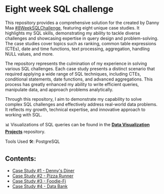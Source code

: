 # Eight week SQL challenge

This repository provides a comprehensive solution for the created by Danny Maa [#8WeekSQLChallenge](https://8weeksqlchallenge.com/), featuring eight unique case studies. It highlights my SQL skills, demonstrating my ability to tackle diverse challenges and showcasing expertise in query design and problem-solving. The case studies cover topics such as ranking, common table expressions (CTEs), date and time functions, text processing, aggregation, handling NULL values, and more.

The repository represents the culmination of my experience in solving various SQL challenges. Each case study presents a distinct scenario that required applying a wide range of SQL techniques, including CTEs, conditional statements, date functions, and advanced aggregations. This process has greatly enhanced my ability to write efficient queries, manipulate data, and approach problems analytically.

Through this repository, I aim to demonstrate my capability to solve complex SQL challenges and effectively address real-world data problems. It reflects my growth, technical expertise, and innovative approach to working with SQL.

📊 Visualizations of SQL queries can be found in the **[Data Visualization Projects](https://github.com/shdrn2402/data_visualization_projects)** repository.

Tools Used 🛠️: PostgreSQL


## Contents:
- [Case Study #1 - Denny's Diner](https://github.com/shdrn2402/Eight-week-SQL-challenge/tree/main/Case%20Study%20%231-Danny's%20Dinner)
- [Case Study #2 - Pizza Runner](https://github.com/shdrn2402/Eight-week-SQL-challenge/tree/main/Case%20Study%20%232-Pizza%20Runner)
- [Case Study #3 - Foodie-Fi](https://github.com/shdrn2402/Eight-week-SQL-challenge/tree/main/Case%20Study%20%233-Foodie-Fi)
- [Case Study #4 - Data Bank](https://github.com/shdrn2402/Eight-week-SQL-challenge/blob/main/Case%20Study%20%234-Data%20Bank)